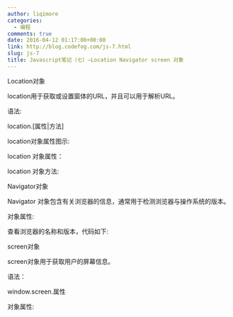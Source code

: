 ```yaml
---
author: liqimore
categories:
  - 编程
comments: true
date: 2016-04-12 01:17:00+00:00
link: http://blog.codefog.com/js-7.html
slug: js-7
title: Javascript笔记（七）–Location Navigator screen 对象
---
```



Location对象




location用于获取或设置窗体的URL，并且可以用于解析URL。




语法:  

location.[属性|方法]  

location对象属性图示:




location 对象属性：




location 对象方法:




  

Navigator对象




Navigator 对象包含有关浏览器的信息，通常用于检测浏览器与操作系统的版本。




对象属性:




查看浏览器的名称和版本，代码如下:  

<script type="text/javascript">  

var browser=navigator.appName;  

var b_version=navigator.appVersion;  

document.write("Browser name"+browser);  

document.write("<br>");  

document.write("Browser version"+b_version);  

</script>




screen对象




screen对象用于获取用户的屏幕信息。




语法：  

window.screen.属性  

对象属性:






